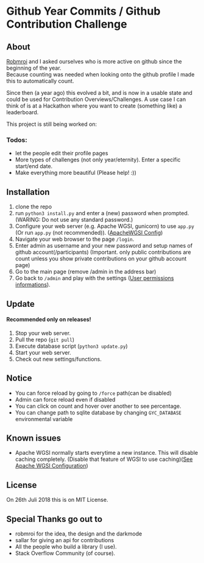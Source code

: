 # Github Year Commits / Github Contribution Challenge
## About
<a href="https://github.com/robmroi03">Robmroi</a> and I asked ourselves who is more active on github since the beginning of the year.<br>
Because counting was needed when looking onto the github profile I made this to automatically count.

Since then (a year ago) this evolved a bit, and is now in a usable state and could be used for Contribution Overviews/Challenges.
A use case I can think of is at a Hackathon where you want to create (something like) a leaderboard.

This project is still being worked on:
### Todos:
- let the people edit their profile pages
- More types of challenges (not only year/eternity). Enter a specific start/end date.
- Make everything more beautiful (Please help! :))
## Installation
1. clone the repo
2. run `python3 install.py` and enter a (new) password when prompted. (WARING: Do not use any standard password.)
3. Configure your web server (e.g. Apache WGSI, gunicorn) to use `app.py` (Or run `app.py` (not recommended)). ([ApacheWGSI Config](https://github.com/strifel/githubYearCommits/wiki/Apache-WGSI-Configuration))
4. Navigate your web browser to the page `/login`.
5. Enter admin as username and your new password and setup names of github account(/participants) (Important. only public contributions are count unless you show private contributions on your github account page)
6. Go to the main page (remove /admin in the address bar)
7. Go back to `/admin` and play with the settings ([User permissions informations](https://github.com/strifel/githubYearCommits/wiki/Permissions)).
## Update
#### Recommended only on releases!
1. Stop your web server.
2. Pull the repo (`git pull`)
3. Execute database script (`python3 update.py`)
4. Start your web server.
5. Check out new settings/functions.
## Notice
- You can force reload by going to `/force` path(can be disabled)
- Admin can force reload even if disabled
- You can click on count and hover over another to see percentage.
- You can change path to sqlite database by changing `GYC_DATABASE` environmental variable 
## Known issues
- Apache WGSI normally starts everytime a new instance. This will disable caching completely. (Disable that feature of WGSI to use caching)([See Apache WGSI Configuration](https://github.com/strifel/githubYearCommits/wiki/Apache-WGSI-Configuration))
## License
On 26th Juli 2018 this is on MIT License.
## Special Thanks go out to
- robmroi for the idea, the design and the darkmode
- sallar for giving an api for contributions
- All the people who build a library (I use).
- Stack Overflow Community (of course).
